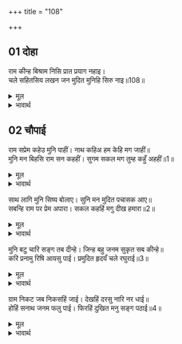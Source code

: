 +++
title = "108"

+++


## 01 दोहा
राम कीन्ह बिश्राम निसि प्रात प्रयाग नहाइ।  
चले सहितसिय लखन जन मुदित मुनिहि सिरु नाइ॥108॥  

<details><summary>मूल</summary>

राम कीन्ह बिश्राम निसि प्रात प्रयाग नहाइ।  
चले सहितसिय लखन जन मुदित मुनिहि सिरु नाइ॥108॥  
</details>

<details><summary>भावार्थ</summary>

श्री रामजी ने रात को वहीं विश्राम किया और प्रातःकाल प्रयागराज का स्नान करके और प्रसन्नता के साथ मुनि को सिर नवाकर श्री सीताजी, लक्ष्मणजी और सेवक गुह के साथ वे चले॥108॥  
</details>





## 02 चौपाई
राम सप्रेम कहेउ मुनि पाहीं। नाथ कहिअ हम केहि मग जाहीं॥  
मुनि मन बिहसि राम सन कहहीं। सुगम सकल मग तुम्ह कहुँ अहहीं॥1॥  

<details><summary>मूल</summary>

राम सप्रेम कहेउ मुनि पाहीं। नाथ कहिअ हम केहि मग जाहीं॥  
मुनि मन बिहसि राम सन कहहीं। सुगम सकल मग तुम्ह कहुँ अहहीं॥1॥  
</details>

<details><summary>भावार्थ</summary>

(चलते समय) बडे प्रेम से श्री रामजी ने मुनि से कहा- हे नाथ! बताइए हम किस मार्ग से जाएँ। मुनि मन में हँसकर श्री रामजी से कहते हैं कि आपके लिए सभी मार्ग सुगम हैं॥1॥  
</details>

साथ लागि मुनि सिष्य बोलाए। सुनि मन मुदित पचासक आए॥  
सबन्हि राम पर प्रेम अपारा। सकल कहहिं मगु दीख हमारा॥2॥  

<details><summary>मूल</summary>

साथ लागि मुनि सिष्य बोलाए। सुनि मन मुदित पचासक आए॥  
सबन्हि राम पर प्रेम अपारा। सकल कहहिं मगु दीख हमारा॥2॥  
</details>

<details><summary>भावार्थ</summary>

फिर उनके साथ के लिए मुनि ने शिष्यों को बुलाया। (साथ जाने की बात) सुनते ही चित्त में हर्षित हो कोई पचास शिष्य आ गए। सभी का श्री रामजी पर अपार प्रेम है। सभी कहते हैं कि मार्ग हमारा देखा हुआ है॥2॥  
</details>

मुनि बटु चारि सङ्ग तब दीन्हे। जिन्ह बहु जनम सुकृत सब कीन्हे॥  
करि प्रनामु रिषि आयसु पाई। प्रमुदित हृदयँ चले रघुराई॥3॥  

<details><summary>मूल</summary>

मुनि बटु चारि सङ्ग तब दीन्हे। जिन्ह बहु जनम सुकृत सब कीन्हे॥  
करि प्रनामु रिषि आयसु पाई। प्रमुदित हृदयँ चले रघुराई॥3॥  
</details>

<details><summary>भावार्थ</summary>

तब मुनि ने (चुनकर) चार ब्रह्मचारियों को साथ कर दिया, जिन्होन्ने बहुत जन्मों तक सब सुकृत (पुण्य) किए थे। श्री रघुनाथजी प्रणाम कर और ऋषि की आज्ञा पाकर हृदय में बडे ही आनन्दित होकर चले॥3॥  
</details>

ग्राम निकट जब निकसहिं जाई। देखहिं दरसु नारि नर धाई॥  
होहिं सनाथ जनम फलु पाई। फिरहिं दुखित मनु सङ्ग पठाई॥4॥  

<details><summary>मूल</summary>

ग्राम निकट जब निकसहिं जाई। देखहिं दरसु नारि नर धाई॥  
होहिं सनाथ जनम फलु पाई। फिरहिं दुखित मनु सङ्ग पठाई॥4॥  
</details>

<details><summary>भावार्थ</summary>

जब वे किसी गाँव के पास होकर निकलते हैं, तब स्त्री-पुरुष दौडकर उनके रूप को देखने लगते हैं। जन्म का फल पाकर वे (सदा के अनाथ) सनाथ हो जाते हैं और मन को नाथ के साथ भेजकर (शरीर से साथ न रहने के कारण) दुःखी होकर लौट आते हैं॥4॥  
</details>

